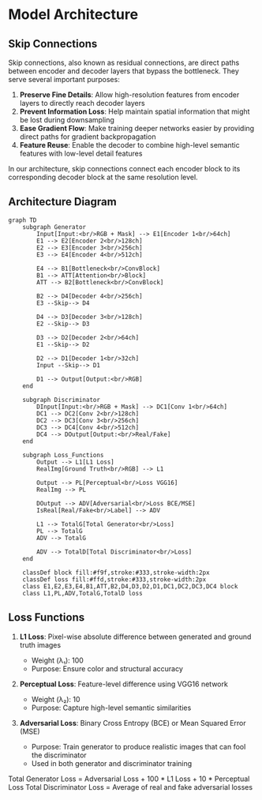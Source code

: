 # Model Architecture

## Skip Connections
Skip connections, also known as residual connections, are direct paths between encoder and decoder layers that bypass the bottleneck. They serve several important purposes:
1. **Preserve Fine Details**: Allow high-resolution features from encoder layers to directly reach decoder layers
2. **Prevent Information Loss**: Help maintain spatial information that might be lost during downsampling
3. **Ease Gradient Flow**: Make training deeper networks easier by providing direct paths for gradient backpropagation
4. **Feature Reuse**: Enable the decoder to combine high-level semantic features with low-level detail features

In our architecture, skip connections connect each encoder block to its corresponding decoder block at the same resolution level.

## Architecture Diagram
```mermaid
graph TD
    subgraph Generator
        Input[Input:<br/>RGB + Mask] --> E1[Encoder 1<br/>64ch]
        E1 --> E2[Encoder 2<br/>128ch]
        E2 --> E3[Encoder 3<br/>256ch]
        E3 --> E4[Encoder 4<br/>512ch]
        
        E4 --> B1[Bottleneck<br/>ConvBlock]
        B1 --> ATT[Attention<br/>Block]
        ATT --> B2[Bottleneck<br/>ConvBlock]
        
        B2 --> D4[Decoder 4<br/>256ch]
        E3 --Skip--> D4
        
        D4 --> D3[Decoder 3<br/>128ch]
        E2 --Skip--> D3
        
        D3 --> D2[Decoder 2<br/>64ch]
        E1 --Skip--> D2
        
        D2 --> D1[Decoder 1<br/>32ch]
        Input --Skip--> D1
        
        D1 --> Output[Output:<br/>RGB]
    end

    subgraph Discriminator
        DInput[Input:<br/>RGB + Mask] --> DC1[Conv 1<br/>64ch]
        DC1 --> DC2[Conv 2<br/>128ch]
        DC2 --> DC3[Conv 3<br/>256ch]
        DC3 --> DC4[Conv 4<br/>512ch]
        DC4 --> DOutput[Output:<br/>Real/Fake]
    end

    subgraph Loss_Functions
        Output --> L1[L1 Loss]
        RealImg[Ground Truth<br/>RGB] --> L1
        
        Output --> PL[Perceptual<br/>Loss VGG16]
        RealImg --> PL
        
        DOutput --> ADV[Adversarial<br/>Loss BCE/MSE]
        IsReal[Real/Fake<br/>Label] --> ADV
        
        L1 --> TotalG[Total Generator<br/>Loss]
        PL --> TotalG
        ADV --> TotalG
        
        ADV --> TotalD[Total Discriminator<br/>Loss]
    end

    classDef block fill:#f9f,stroke:#333,stroke-width:2px
    classDef loss fill:#ffd,stroke:#333,stroke-width:2px
    class E1,E2,E3,E4,B1,ATT,B2,D4,D3,D2,D1,DC1,DC2,DC3,DC4 block
    class L1,PL,ADV,TotalG,TotalD loss

```

## Loss Functions
1. **L1 Loss**: Pixel-wise absolute difference between generated and ground truth images
   - Weight (λ₁): 100
   - Purpose: Ensure color and structural accuracy

2. **Perceptual Loss**: Feature-level difference using VGG16 network
   - Weight (λ₂): 10
   - Purpose: Capture high-level semantic similarities

3. **Adversarial Loss**: Binary Cross Entropy (BCE) or Mean Squared Error (MSE)
   - Purpose: Train generator to produce realistic images that can fool the discriminator
   - Used in both generator and discriminator training

Total Generator Loss = Adversarial Loss + 100 * L1 Loss + 10 * Perceptual Loss
Total Discriminator Loss = Average of real and fake adversarial losses
